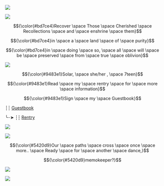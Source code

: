 ![](https://64.media.tumblr.com/cabc873926ba5c45818a1f5a3aa3bc63/46be7402a04032de-f8/s1280x1920/051b3b269a87f01d9a7d67f0e13ecf63989efa42.pnj)

![](https://64.media.tumblr.com/d2e1cc1f52441feececa06fdd4bdc742/634fdd0d9056ad94-7f/s1280x1920/a6057559fca392eb8fec53842444f54a1fec1d5a.pnj)

$${\color{#bd7ce4}Recover \space Those \space Cherished \space Recollections \space and \space enshrine \space them}$$

$${\color{#bd7ce4}in \space a \space land \space of \space purity}$$

$${\color{#bd7ce4}in \space doing \space so, \space all \space will \space be \space preserved \space from \space true \space oblivion}$$

![](https://media1.tenor.com/m/SOxJWDp-OB4AAAAd/firefly-firefly-hsr.gif)


<p align="center"> $${\color{#9483e1}Solar, \space she/her , \space 7teen}$$ 
</p>

$${\color{#9483e1}Read \space my \space rentry \space for \space more \space information}$$ 



$${\color{#9483e1}Sign \space my \space Guestbook}$$

┆┆ [Guestbook](https://unnamedharmony.123guestbook.com/)   
 
╰┈➤ ┆┆ [Rentry](https://rentry.co/WhereTheLegendBegin)

![](https://64.media.tumblr.com/c63c4f23fdeac9e88194e0f70fcecb17/fcf4c7eda8deaed4-76/s400x600/b6d03192f6e579e00388d12e0854e5c6d988ba2e.webp)

![](https://media1.tenor.com/m/yt3oiVPoRE0AAAAC/honkai-star-rail-robin.gif)

$${\color{#5420d9}Our \space paths \space cross \space once \space more.. \space Ready \space for \space another \space dance,}$$

$${\color{#5420d9}memokeeper?}$$

![](https://64.media.tumblr.com/d2e1cc1f52441feececa06fdd4bdc742/634fdd0d9056ad94-7f/s1280x1920/a6057559fca392eb8fec53842444f54a1fec1d5a.pnj)

![](https://64.media.tumblr.com/c17085ccce3b18639540a8f10d27fa57/46be7402a04032de-71/s1280x1920/4dba035a84c957f30fb8e3b3c5acd7818be2c9e6.pnj)
